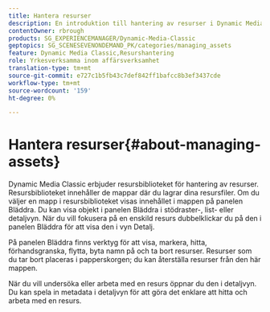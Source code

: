 ```yaml
---
title: Hantera resurser
description: En introduktion till hantering av resurser i Dynamic Media Classic
contentOwner: rbrough
products: SG_EXPERIENCEMANAGER/Dynamic-Media-Classic
geptopics: SG_SCENESEVENONDEMAND_PK/categories/managing_assets
feature: Dynamic Media Classic,Resurshantering
role: Yrkesverksamma inom affärsverksamhet
translation-type: tm+mt
source-git-commit: e727c1b5fb43c7def842ff1bafcc8b3ef3437cde
workflow-type: tm+mt
source-wordcount: '159'
ht-degree: 0%

---
```



# Hantera resurser{#about-managing-assets}

Dynamic Media Classic erbjuder resursbiblioteket för hantering av resurser. Resursbiblioteket innehåller de mappar där du lagrar dina resursfiler. Om du väljer en mapp i resursbiblioteket visas innehållet i mappen på panelen Bläddra. Du kan visa objekt i panelen Bläddra i stödraster-, list- eller detaljvyn. När du vill fokusera på en enskild resurs dubbelklickar du på den i panelen Bläddra för att visa den i vyn Detalj.

På panelen Bläddra finns verktyg för att visa, markera, hitta, förhandsgranska, flytta, byta namn på och ta bort resurser. Resurser som du tar bort placeras i papperskorgen; du kan återställa resurser från den här mappen.

När du vill undersöka eller arbeta med en resurs öppnar du den i detaljvyn. Du kan spela in metadata i detaljvyn för att göra det enklare att hitta och arbeta med en resurs.
